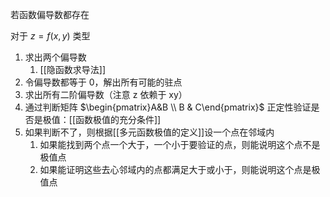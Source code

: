 若函数偏导数都存在

对于 $z=f(x,y)$ 类型
1. 求出两个偏导数
	1. [[隐函数求导法]]
2. 令偏导数都等于 0，解出所有可能的驻点
3. 求出所有二阶偏导数（注意 z 依赖于 xy）
4. 通过判断矩阵 $\begin{pmatrix}A&B \\ B & C\end{pmatrix}$ 正定性验证是否是极值：[[函数极值的充分条件]]
5. 如果判断不了，则根据[[多元函数极值的定义]]设一个点在邻域内
	1. 如果能找到两个点一个大于，一个小于要验证的点，则能说明这个点不是极值点
	2. 如果能证明这些去心邻域内的点都满足大于或小于，则能说明这个点是极值点




